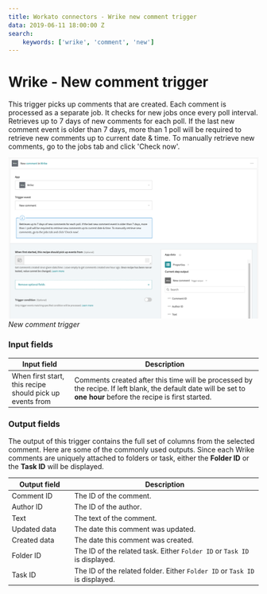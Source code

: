 ```yaml
---
title: Workato connectors - Wrike new comment trigger
data: 2019-06-11 18:00:00 Z
search:
    keywords: ['wrike', 'comment', 'new']
---
```


# Wrike - New comment trigger

This trigger picks up comments that are created. Each comment is processed as a separate job. It checks for new jobs once every poll interval. Retrieves up to 7 days of new comments for each poll. If the last new comment event is older than 7 days, more than 1 poll will be required to retrieve new comments up to current date & time. To manually retrieve new comments, go to the jobs tab and click 'Check now'.

![New comment trigger](/assets/images/connectors/Wrike/new-comment-trigger.png)
*New comment trigger*

### Input fields

<table class="unchanged rich-diff-level-one">
  <thead>
    <tr>
      <th width='25%'>Input field</th>
      <th>Description</th>
    </tr>
  </thead>
  <tbody>
    <tr>
      <td>When first start, this recipe should pick up events from</a></td>
      <td>
        Comments created after this time will be processed by the recipe. If left blank, the default date will be set to <b>one hour</b> before the recipe is first started.
      </td>
    </tr>
    </tbody>
</table>

### Output fields

The output of this trigger contains the full set of columns from the selected comment. Here are some of the commonly used outputs. Since each Wrike comments are uniquely attached to folders or task, either the **Folder ID** or the **Task ID** will be displayed.

<table class="unchanged rich-diff-level-one">
  <thead>
    <tr>
      <th width='25%'>Output field</th>
      <th>Description</th>
    </tr>
  </thead>
  <tbody>
    <tr>
      <td>Comment ID</td>
      <td>
        The ID of the comment.
      </td>
    </tr>  
    <tr>
      <td>Author ID</td>
      <td>
        The ID of the author.
      </td>
    </tr>
    <tr>
      <td>Text</td>
      <td>
        The text of the comment.
      </td>
    </tr>
    <tr>
      <td>Updated data</td>
      <td>
        The date this comment was updated.
      </td>
    </tr>
    <tr>
      <td>Created data</td>
      <td>
        The date this comment was created.
      </td>
    </tr>
    <tr>
      <td>Folder ID</td>
      <td>
        The ID of the related task. Either <code>Folder ID</code> or <code>Task ID</code> is displayed.
      </td>
    </tr>
    <tr>
      <td>Task ID</td>
      <td>
        The ID of the related folder. Either <code>Folder ID</code> or <code>Task ID</code> is displayed.
      </td>
    </tr>
  </tbody>
</table>
